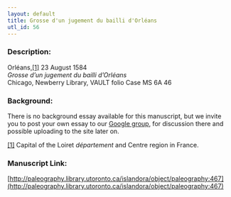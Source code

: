 ```yaml
---
layout: default
title: Grosse d'un jugement du bailli d'Orléans
utl_id: 56
---
```


### Description:

Orléans,<a id="_ftnref1">[[1]](#_ftn1)</a> 23 August 1584<br>
_Grosse d’un jugement du bailli d’Orléans_<br>
Chicago, Newberry Library, VAULT folio Case MS 6A 46

### Background:

There is no background essay available for this manuscript, but we invite you to post your own essay to our [Google group](https://paleography.library.utoronto.ca/content/group-work), for discussion there and possible uploading to the site later on.

<a id="_ftn1">[[1]](#_ftnref1)</a> Capital of the Loiret _département_ and Centre region in France. 

### Manuscript Link:

[http://paleography.library.utoronto.ca/islandora/object/paleography:467](http://paleography.library.utoronto.ca/islandora/object/paleography:467)
